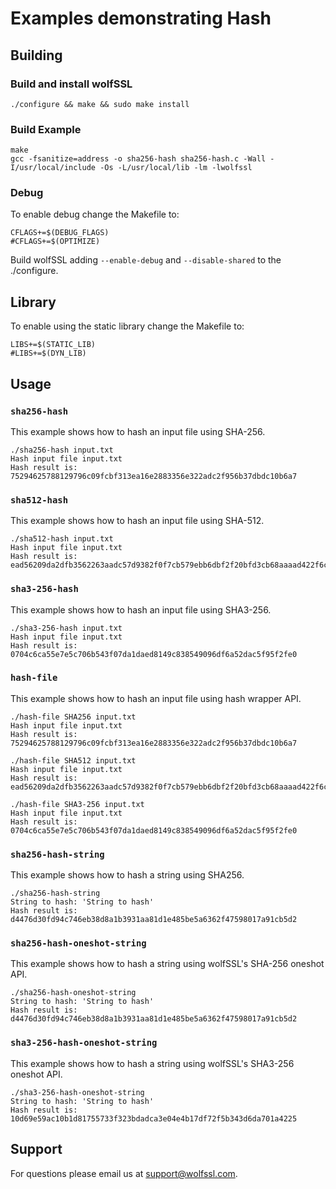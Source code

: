 # Examples demonstrating Hash

## Building

### Build and install wolfSSL

```
./configure && make && sudo make install
```

### Build Example

```
make
gcc -fsanitize=address -o sha256-hash sha256-hash.c -Wall -I/usr/local/include -Os -L/usr/local/lib -lm -lwolfssl
```

### Debug

To enable debug change the Makefile to:

```
CFLAGS+=$(DEBUG_FLAGS)
#CFLAGS+=$(OPTIMIZE)
```

Build wolfSSL adding `--enable-debug` and `--disable-shared` to the ./configure.

## Library

To enable using the static library change the Makefile to:

```
LIBS+=$(STATIC_LIB)
#LIBS+=$(DYN_LIB)
```

## Usage

### `sha256-hash`

This example shows how to hash an input file using SHA-256.

```
./sha256-hash input.txt
Hash input file input.txt
Hash result is: 75294625788129796c09fcbf313ea16e2883356e322adc2f956b37dbdc10b6a7
```

### `sha512-hash`

This example shows how to hash an input file using SHA-512.

```
./sha512-hash input.txt
Hash input file input.txt
Hash result is: ead56209da2dfb3562263aadc57d9382f0f7cb579ebb6dbf2f20bfd3cb68aaaad422f6ce6f1a88ec6c326edcf8456f650579b6e20eb39f3bb444bee8b65615ed
```

### `sha3-256-hash`

This example shows how to hash an input file using SHA3-256.

```
./sha3-256-hash input.txt
Hash input file input.txt
Hash result is: 0704c6ca55e7e5c706b543f07da1daed8149c838549096df6a52dac5f95f2fe0
```

### `hash-file`

This example shows how to hash an input file using hash wrapper API.

```
./hash-file SHA256 input.txt
Hash input file input.txt
Hash result is: 75294625788129796c09fcbf313ea16e2883356e322adc2f956b37dbdc10b6a7

./hash-file SHA512 input.txt
Hash input file input.txt
Hash result is: ead56209da2dfb3562263aadc57d9382f0f7cb579ebb6dbf2f20bfd3cb68aaaad422f6ce6f1a88ec6c326edcf8456f650579b6e20eb39f3bb444bee8b65615ed

./hash-file SHA3-256 input.txt
Hash input file input.txt
Hash result is: 0704c6ca55e7e5c706b543f07da1daed8149c838549096df6a52dac5f95f2fe0
```

### `sha256-hash-string`

This example shows how to hash a string using SHA256.

```
./sha256-hash-string
String to hash: 'String to hash'
Hash result is: d4476d30fd94c746eb38d8a1b3931aa81d1e485be5a6362f47598017a91cb5d2
```

### `sha256-hash-oneshot-string`

This example shows how to hash a string using wolfSSL's SHA-256 oneshot API.

```
./sha256-hash-oneshot-string
String to hash: 'String to hash'
Hash result is: d4476d30fd94c746eb38d8a1b3931aa81d1e485be5a6362f47598017a91cb5d2
```

### `sha3-256-hash-oneshot-string`

This example shows how to hash a string using wolfSSL's SHA3-256 oneshot API.

```
./sha3-256-hash-oneshot-string
String to hash: 'String to hash'
Hash result is: 10d69e59ac10b1d81755733f323bdadca3e04e4b17df72f5b343d6da701a4225
```

## Support

For questions please email us at support@wolfssl.com.
